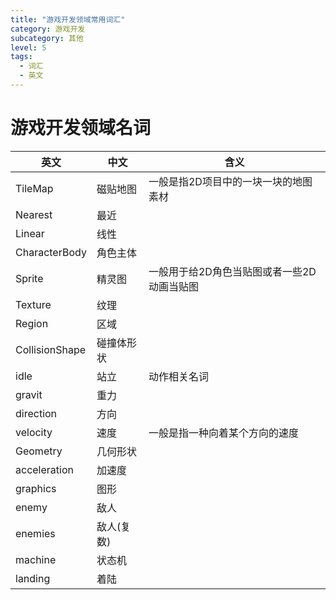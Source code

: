 ```yaml
---
title: "游戏开发领域常用词汇"
category: 游戏开发
subcategory: 其他
level: 5
tags:
  - 词汇
  - 英文
---
```



# 游戏开发领域名词


| 英文             | 中文     | 含义                      |
| -------------- | ------ | ----------------------- |
| TileMap        | 磁贴地图   | 一般是指2D项目中的一块一块的地图素材     |
| Nearest        | 最近     |                         |
| Linear         | 线性     |                         |
| CharacterBody  | 角色主体   |                         |
| Sprite         | 精灵图    | 一般用于给2D角色当贴图或者一些2D动画当贴图 |
| Texture        | 纹理     |                         |
| Region         | 区域     |                         |
| CollisionShape | 碰撞体形状  |                         |
| idle           | 站立     | 动作相关名词                  |
| gravit         | 重力     |                         |
| direction      | 方向     |                         |
| velocity       | 速度     | 一般是指一种向着某个方向的速度         |
| Geometry       | 几何形状   |                         |
| acceleration   | 加速度    |                         |
| graphics       | 图形     |                         |
| enemy          | 敌人     |                         |
| enemies        | 敌人(复数) |                         |
| machine        | 状态机    |                         |
| landing        | 着陆     |                         |
